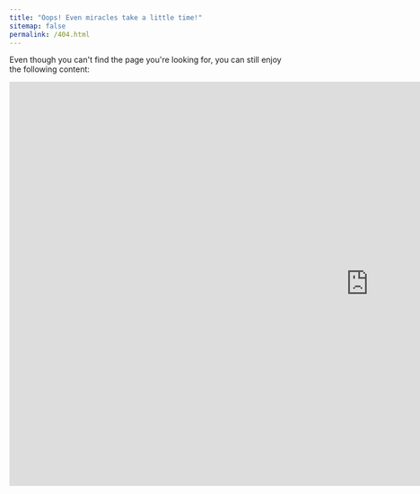 ```yaml
---
title: "Oops! Even miracles take a little time!"
sitemap: false
permalink: /404.html
---
```


Even though you can't find the page you're looking for, you can still enjoy the following content:


<div style="text-align: center; font-size: 2em;">
    <iframe width="1280" height="720" src="https://www.youtube.com/embed/pLlR3iwK1rM?list=RDpLlR3iwK1rM" title="NHẠC TẾT CĂNG NHẤT 2025 (PHƯƠNG) - Ccmk x Lê Bảo x Prod. Zenkey, @lebaoofficial" frameborder="0" allow="accelerometer; autoplay; clipboard-write; encrypted-media; gyroscope; picture-in-picture; web-share" referrerpolicy="strict-origin-when-cross-origin" allowfullscreen></iframe>
</div>

